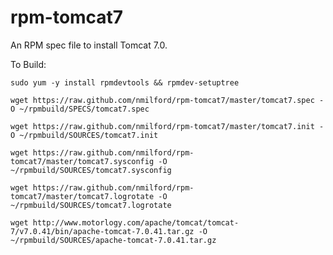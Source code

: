 rpm-tomcat7
===========

An RPM spec file to install Tomcat 7.0.

To Build:

`sudo yum -y install rpmdevtools && rpmdev-setuptree`

`wget https://raw.github.com/nmilford/rpm-tomcat7/master/tomcat7.spec -O ~/rpmbuild/SPECS/tomcat7.spec`

`wget https://raw.github.com/nmilford/rpm-tomcat7/master/tomcat7.init -O ~/rpmbuild/SOURCES/tomcat7.init`

`wget https://raw.github.com/nmilford/rpm-tomcat7/master/tomcat7.sysconfig -O ~/rpmbuild/SOURCES/tomcat7.sysconfig`

`wget https://raw.github.com/nmilford/rpm-tomcat7/master/tomcat7.logrotate -O ~/rpmbuild/SOURCES/tomcat7.logrotate`

`wget http://www.motorlogy.com/apache/tomcat/tomcat-7/v7.0.41/bin/apache-tomcat-7.0.41.tar.gz -O ~/rpmbuild/SOURCES/apache-tomcat-7.0.41.tar.gz`
